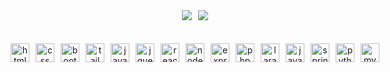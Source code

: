 <div align="center" style="display: flex; justify-content: center; align-items: center; gap: 10px;">
  <img align="center" src="https://github-readme-stats.vercel.app/api?username=joaozanini&show_icons=true&theme=blue_navy&hide_border=true&hide=stars,issues" />
  <img align="center" src="https://github-readme-stats.vercel.app/api/top-langs/?username=joaozanini&show_icons=true&theme=blue_navy&hide_border=true&hide_progress=true&langs_count=6" />
</div>
<br>
<div align="center" style="display: flex; justify-content: center; align-items: center; gap: 10px; margin-top: 20px;">
  <img align="center" alt="html" height="30" src="https://cdn.jsdelivr.net/gh/devicons/devicon@latest/icons/html5/html5-original.svg">
  <img align="center" alt="css" height="30" src="https://cdn.jsdelivr.net/gh/devicons/devicon@latest/icons/css3/css3-original.svg">
  <img align="center" alt="bootstrap" height="30" src="https://cdn.jsdelivr.net/gh/devicons/devicon@latest/icons/bootstrap/bootstrap-original.svg">
  <img align="center" alt="tailwind" height="30" src="https://cdn.jsdelivr.net/gh/devicons/devicon@latest/icons/tailwindcss/tailwindcss-original.svg">
  <img align="center" alt="javascript" height="30" src="https://cdn.jsdelivr.net/gh/devicons/devicon@latest/icons/javascript/javascript-original.svg">
  <img align="center" alt="jquery" height="30" src="https://cdn.jsdelivr.net/gh/devicons/devicon@latest/icons/jquery/jquery-plain-wordmark.svg">
  <img align="center" alt="react" height="30" src="https://cdn.jsdelivr.net/gh/devicons/devicon@latest/icons/react/react-original.svg">
  <img align="center" alt="node" height="30" src="https://cdn.jsdelivr.net/gh/devicons/devicon@latest/icons/nodejs/nodejs-original.svg">
  <img align="center" alt="express" height="30" src="https://cdn.jsdelivr.net/gh/devicons/devicon@latest/icons/express/express-original.svg">
  <img align="center" alt="php" height="30" src="https://cdn.jsdelivr.net/gh/devicons/devicon@latest/icons/php/php-original.svg">
  <img align="center" alt="laravel" height="30" src="https://cdn.jsdelivr.net/gh/devicons/devicon@latest/icons/laravel/laravel-original.svg">
  <img align="center" alt="java" height="30" src="https://cdn.jsdelivr.net/gh/devicons/devicon@latest/icons/java/java-original.svg">
  <img align="center" alt="spring" height="30" src="https://cdn.jsdelivr.net/gh/devicons/devicon@latest/icons/spring/spring-original.svg">
  <img align="center" alt="python" height="30" src="https://cdn.jsdelivr.net/gh/devicons/devicon@latest/icons/python/python-original.svg">
  <img align="center" alt="mysql" height="30" src="https://cdn.jsdelivr.net/gh/devicons/devicon@latest/icons/mysql/mysql-original.svg">
</div>
